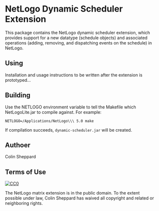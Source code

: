 # NetLogo Dynamic Scheduler Extension

This package contains the NetLogo dynamic scheduler extension, which provides support for a new datatype (schedule objects) and associated operations (adding, removing, and dispatching events on the schedule) in NetLogo. 

## Using

Installation and usage instructions to be written after the extension is prototyped...

## Building

Use the NETLOGO environment variable to tell the Makefile which NetLogoLite.jar to compile against.  For example:

    NETLOGO=/Applications/NetLogo\\\ 5.0 make

If compilation succeeds, `dynamic-scheduler.jar` will be created.

## Authoer

Colin Sheppard

## Terms of Use

[![CC0](http://i.creativecommons.org/p/zero/1.0/88x31.png)](http://creativecommons.org/publicdomain/zero/1.0/)

The NetLogo matrix extension is in the public domain.  To the extent possible under law, Colin Sheppard has waived all copyright and related or neighboring rights.
